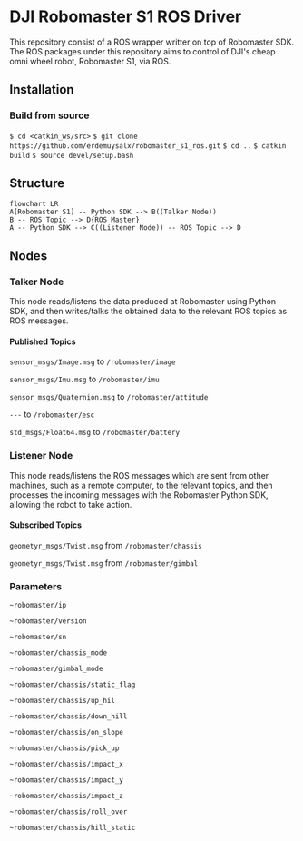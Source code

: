 # DJI Robomaster S1 ROS Driver

This repository consist of a ROS wrapper writter on top of Robomaster SDK. The ROS packages under this repository aims to control of DJI's cheap omni wheel robot, Robomaster S1, via ROS.
## Installation

### Build from source

`$ cd <catkin_ws/src>`
`$ git clone https://github.com/erdemuysalx/robomaster_s1_ros.git`
`$ cd ..`
`$ catkin build`
`$ source devel/setup.bash`

## Structure

```
flowchart LR
A[Robomaster S1] -- Python SDK --> B((Talker Node))
B -- ROS Topic --> D{ROS Master}
A -- Python SDK --> C((Listener Node)) -- ROS Topic --> D
```

## Nodes

### Talker Node

This node reads/listens the data produced at Robomaster using Python SDK, and then writes/talks the obtained data to the relevant ROS topics as ROS messages.
#### Published Topics
`sensor_msgs/Image.msg` to  `/robomaster/image`

`sensor_msgs/Imu.msg` to `/robomaster/imu`

`sensor_msgs/Quaternion.msg` to `/robomaster/attitude`

`---` to `/robomaster/esc`

`std_msgs/Float64.msg` to `/robomaster/battery`

### Listener Node

This node reads/listens the ROS messages which are sent from other machines, such as a remote computer, to the relevant topics, and then processes the incoming messages with the Robomaster Python SDK, allowing the robot to take action.    

#### Subscribed Topics
`geometyr_msgs/Twist.msg` from `/robomaster/chassis`

`geometyr_msgs/Twist.msg` from `/robomaster/gimbal`

### Parameters
`~robomaster/ip`

`~robomaster/version`

`~robomaster/sn`

`~robomaster/chassis_mode`

`~robomaster/gimbal_mode`

`~robomaster/chassis/static_flag`

`~robomaster/chassis/up_hil`

`~robomaster/chassis/down_hill`

`~robomaster/chassis/on_slope`

`~robomaster/chassis/pick_up`

`~robomaster/chassis/impact_x`

`~robomaster/chassis/impact_y`

`~robomaster/chassis/impact_z`

`~robomaster/chassis/roll_over`

`~robomaster/chassis/hill_static`